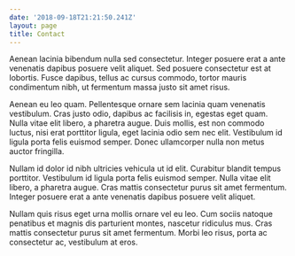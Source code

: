 ```yaml
---
date: '2018-09-18T21:21:50.241Z'
layout: page
title: Contact
---
```

Aenean lacinia bibendum nulla sed consectetur. Integer posuere erat a ante venenatis dapibus posuere velit aliquet. Sed posuere consectetur est at lobortis. Fusce dapibus, tellus ac cursus commodo, tortor mauris condimentum nibh, ut fermentum massa justo sit amet risus.

Aenean eu leo quam. Pellentesque ornare sem lacinia quam venenatis vestibulum. Cras justo odio, dapibus ac facilisis in, egestas eget quam. Nulla vitae elit libero, a pharetra augue. Duis mollis, est non commodo luctus, nisi erat porttitor ligula, eget lacinia odio sem nec elit. Vestibulum id ligula porta felis euismod semper. Donec ullamcorper nulla non metus auctor fringilla.

Nullam id dolor id nibh ultricies vehicula ut id elit. Curabitur blandit tempus porttitor. Vestibulum id ligula porta felis euismod semper. Nulla vitae elit libero, a pharetra augue. Cras mattis consectetur purus sit amet fermentum. Integer posuere erat a ante venenatis dapibus posuere velit aliquet.

Nullam quis risus eget urna mollis ornare vel eu leo. Cum sociis natoque penatibus et magnis dis parturient montes, nascetur ridiculus mus. Cras mattis consectetur purus sit amet fermentum. Morbi leo risus, porta ac consectetur ac, vestibulum at eros.